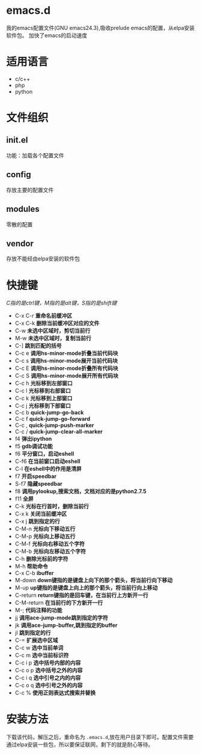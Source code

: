 emacs.d
=======
我的emacs配置文件(GNU emacs24.3),吸收prelude emacs的配置，从elpa安装软件包。
加快了emacs的启动速度

# 适用语言 #

* c/c++
* php
* python

# 文件组织 #

## init.el ##

功能：加载各个配置文件

## config ##
存放主要的配置文件

## modules ##
零散的配置

## vendor ##
存放不能经由elpa安装的软件包

# 快捷键 #
*C指的是ctrl键，M指的是alt键，S指的是shift键*
* C-x C-r **重命名前缓冲区**
* C-x C-k **删除当前缓冲区对应的文件**
* C-w **未选中区域时，剪切当前行**
* M-w **未选中区域时，复制当前行**
* C-] **跳到匹配的括号**
* C-c e **调用hs-minor-mode折叠当前代码块**
* C-c s **调用hs-minor-mode展开当前代码块**
* C-c E **调用hs-minor-mode折叠所有代码块**
* C-c S **调用hs-minor-mode展开所有代码块**
* C-c h **光标移到左部窗口**
* C-c l **光标移到右部窗口**
* C-c k **光标移到上部窗口**
* C-c j **光标移到下部窗口**
* C-c b **quick-jump-go-back**
* C-c f **quick-jump-go-forward**
* C-c , **quick-jump-push-marker**
* C-c / **quick-jump-clear-all-marker**
* f4 **弹出ipython**
* f5 **gdb调试功能**
* f6 **平分窗口，启动eshell**
* C-f6 **在当前窗口启动eshell**
* C-l **在eshell中的作用是清屏**
* f7 **开启speedbar**
* S-f7 **隐藏speedbar**
* f8 **调用pylookup,搜索文档，文档对应的是python2.7.5**
* f11 **全屏**
* C-k **光标在行首时，删除当前行**
* C-x k **关闭当前缓冲区**
* C-x j **跳到指定的行**
* C-M-n **光标向下移动五行**
* C-M-p **光标向上移动五行**
* C-M-f **光标向右移动五个字符**
* C-M-b **光标向左移动五个字符**
* C-h **删除光标前的字符**
* M-h **帮助命令**
* C-x C-b **ibuffer**
* M-down **down键指的是键盘上向下的那个箭头，将当前行向下移动**
* M-up **up键指的是键盘上向上的那个箭头，将当前行向上移动**
* C-return **return键指的是回车键，在当前行上方新开一行**
* C-M-return **在当前行的下方新开一行**
* M-; **代码注释的功能**
* jj **调用ace-jump-mode跳到指定的字符**
* jk **调用ace-jump-buffer,跳到指定的buffer**
* jl **跳到指定的行**
* C-= **扩展选中区域**
* C-c w **选中当前单词**
* C-c m **选中当前标识符**
* C-c i p **选中括号内部的内容**
* C-c o p **选中括号之外的内容**
* C-c i q **选中引号之内的内容**
* C-c o q **选中引号之外的内容**
* C-c % **使用正则表达式搜索并替换**

# 安装方法 #
下载该代码，解压之后，重命名为 `.emacs.d`,放在用户目录下即可。配置文件需要通过elpa安装一些包，所以要保证联网，剩下的就是耐心等待。
